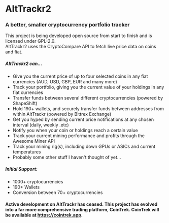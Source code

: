 # AltTrackr2
### A better, smaller cryptocurrency portfolio tracker

This project is being developed open source from start to finish and is licensed under GPL-2.0. <br />
AltTrackr2 uses the CryptoCompare API to fetch live price data on coins and fiat. <br />

##### AltTrackr2 can...
* Give you the current price of up to four selected coins in any fiat currencies (AUD, USD, GBP, EUR and many more)
* Track your portfolio, giving you the current value of your holdings in any fiat currencies
* Transfer funds between several different cryptocurrencies (powered by ShapeShift)
* Hold 190+ wallets, and securely transfer funds between addresses from within AltTrackr (powered by Bittrex Exchange)
* Get you hyped by sending current price notifications at any chosen interval (daily, weekly .etc)
* Notify you when your coin or holdings reach a certain value
* Track your current mining performance and profits through the Awesome Miner API
* Track your mining rig(s), including down GPUs or ASICs and current temperatures
* Probably some other stuff I haven't thought of yet...

##### Initial Support:
* 1000+ cryptocurrencies
* 190+ Wallets
* Conversion between 70+ cryptocurrencies

#### Active development on AltTrackr has ceased. This project has evolved into a far more comprehensive trading platform, CoinTrek. CoinTrek will be available at https://cointrek.app.
